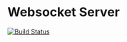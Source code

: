 # Websocket Server
[![Build Status](https://travis-ci.com/BeauTaapken/plusplanner-websocketserver.svg?token=AjWaPExx8NoK8cxRby45&branch=master)](https://travis-ci.com/BeauTaapken/plusplanner-websocketserver)
